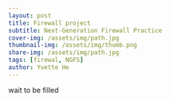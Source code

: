 ```yaml
---
layout: post
title: Firewall project
subtitle: Next-Generation Firewall Practice
cover-img: /assets/img/path.jpg
thumbnail-img: /assets/img/thumb.png
share-img: /assets/img/path.jpg
tags: [firewal, NGFS]
author: Yvette He
---
```

wait to be filled
